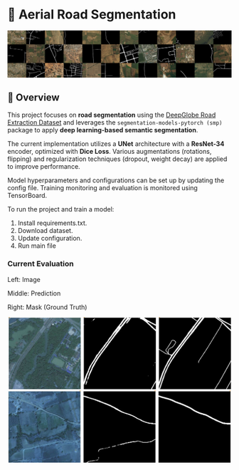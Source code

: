 # 🚀 Aerial Road Segmentation

![Road Segmentation Dataset Cover](images/dataset-cover.png)

## 📌 Overview
This project focuses on **road segmentation** using the [DeepGlobe Road Extraction Dataset](http://deepglobe.org/challenge.html) and leverages the `segmentation-models-pytorch (smp)` package to apply **deep learning-based semantic segmentation**.

The current implementation utilizes a **UNet** architecture with a **ResNet-34** encoder, optimized with **Dice Loss**. 
Various augmentations (rotations, flipping) and regularization techniques (dropout, weight decay) are applied to improve performance.

Model hyperparameters and configurations can be set up by updating the config file.
Training monitoring and evaluation is monitored using TensorBoard.

To run the project and train a model:
1. Install requirements.txt.
2. Download dataset.
3. Update configuration.
4. Run main file

### Current Evaluation
Left: Image

Middle: Prediction 

Right: Mask (Ground Truth)

![Example 1](images/image1.JPG)
![Example 2](images/image2.JPG)
